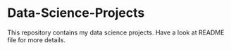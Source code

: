 # Data-Science-Projects
This repository contains my data science projects. Have a look at README file for more details.
